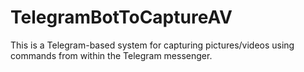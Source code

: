 # TelegramBotToCaptureAV
This is a Telegram-based system for capturing pictures/videos using commands from within the Telegram messenger.
